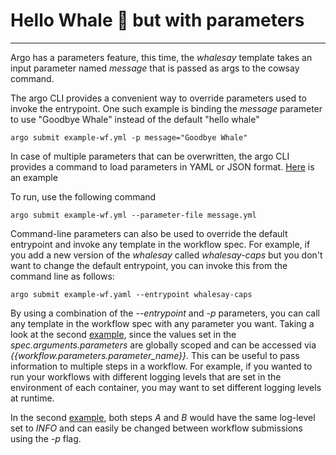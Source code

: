 # Hello Whale 🐳  but with parameters
---
Argo has a parameters feature, this time, the *whalesay* template takes an input parameter named *message* that is passed as args to the cowsay command.

The argo CLI provides a convenient way to override parameters used to invoke the entrypoint. One such example is binding the *message* parameter to use "Goodbye Whale" instead of the default "hello whale"
```
argo submit example-wf.yml -p message="Goodbye Whale"
```

In case of multiple parameters that can be overwritten, the argo CLI provides a command to load parameters in YAML or JSON format. [Here](message.yml) is an example

To run, use the following command
```
argo submit example-wf.yml --parameter-file message.yml
```

Command-line parameters can also be used to override the default entrypoint and invoke any template in the workflow spec. For example, if you add a new version of the *whalesay* called *whalesay-caps* but you don't want to change the default entrypoint, you can invoke this from the command line as follows:
```
argo submit example-wf.yaml --entrypoint whalesay-caps 
```

By using a combination of the *--entrypoint* and *-p* parameters, you can call any template in the workflow spec with any parameter you want. Taking a look at the second [example](example2-wf.yml), since the values set in the *spec.arguments.parameters* are globally scoped and can be accessed via *{{workflow.parameters.parameter_name}}*. This can be useful to pass information to multiple steps in a workflow. For example, if you wanted to run your workflows with different logging levels that are set in the environment of each container, you may want to set different logging levels at runtime.

In the second [example](example2-wf.yml), both steps *A* and *B* would have the same log-level set to *INFO*
and can easily be changed between workflow submissions using the *-p* flag.


